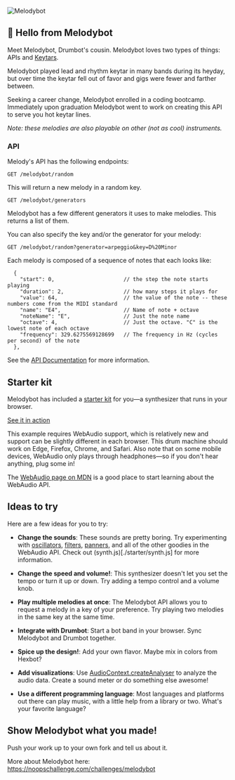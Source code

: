 ![Melodybot](https://user-images.githubusercontent.com/212941/60118757-d25cce80-9731-11e9-8d4e-4ccecdc71b5e.png)

## 👋 Hello from Melodybot

Meet Melodybot, Drumbot's cousin. Melodybot loves two types of things: APIs and [Keytars](https://en.wikipedia.org/wiki/Keytar).

Melodybot played lead and rhythm keytar in many bands during its heyday, but over time the keytar fell out of favor and gigs were fewer and farther between.

Seeking a career change, Melodybot enrolled in a coding bootcamp. Immediately upon graduation Melodybot went to work on creating this API to serve you hot keytar lines.

*Note: these melodies are also playable on other (not as cool) instruments.*

### API

Melody's API has the following endpoints:

`GET /melodybot/random`

This will return a new melody in a random key.

`GET /melodybot/generators`

Melodybot has a few different generators it uses to make melodies. This returns a list of them.

You can also specify the key and/or the generator for your melody:

`GET /melodybot/random?generator=arpeggio&key=D%20Minor`

Each melody is composed of a sequence of notes that each looks like:
```
  {
    "start": 0,                      // the step the note starts playing
    "duration": 2,                   // how many steps it plays for
    "value": 64,                     // the value of the note -- these numbers come from the MIDI standard
    "name": "E4",                    // Name of note + octave
    "noteName": "E",                 // Just the note name
    "octave": 4,                     // Just the octave. "C" is the lowest note of each octave
    "frequency": 329.6275569128699   // The frequency in Hz (cycles per second) of the note
  },
```

See the [API Documentation](./API.md) for more information.

## Starter kit

Melodybot has included a [starter kit](./starter) for you—a synthesizer that runs in your browser.

[See it in action](https://noops-challenge.github.io/melodybot/starter)

This example requires WebAudio support, which is relatively new and support can be slightly different in each browser. This drum machine should work on Edge, Firefox, Chrome, and Safari.  Also note that on some mobile devices, WebAudio only plays through headphones—so if you don't hear anything, plug some in!

The [WebAudio page on MDN](https://developer.mozilla.org/en-US/docs/Web/API/Web_Audio_API) is a good place to start learning about the WebAudio API.

## Ideas to try

Here are a few ideas for you to try:

- **Change the sounds**: These sounds are pretty boring. Try experimenting with [oscillators](https://developer.mozilla.org/en-US/docs/Web/API/OscillatorNode), [filters](https://developer.mozilla.org/en-US/docs/Web/API/BiquadFilterNode), [panners](https://developer.mozilla.org/en-US/docs/Web/API/StereoPannerNode), and all of the other goodies in the WebAudio API. Check out (synth.js)[./starter/synth.js] for more information.

- **Change the speed and volume!**: This synthesizer doesn't let you set the tempo or turn it up or down. Try adding a tempo control and a volume knob.

- **Play multiple melodies at once**: The Melodybot API allows you to request a melody in a key of your preference. Try playing two melodies in the same key at the same time.

- **Integrate with Drumbot**: Start a bot band in your browser. Sync Melodybot and Drumbot together.

- **Spice up the design!**: Add your own flavor. Maybe mix in colors from Hexbot?

- **Add visualizations**: Use [AudioContext.createAnalyser](https://developer.mozilla.org/en-US/docs/Web/API/BaseAudioContext/createAnalyser) to analyze the audio data. Create a sound meter or do something else awesome!

- **Use a different programming language**: Most languages and platforms out there can play music, with a little help from a library or two. What's your favorite language?

## Show Melodybot what you made!

Push your work up to your own fork and tell us about it.

More about Melodybot here: https://noopschallenge.com/challenges/melodybot
